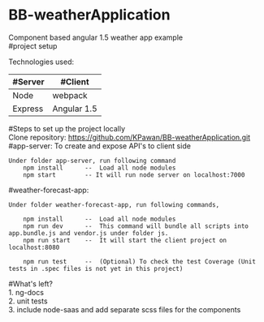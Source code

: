 # BB-weatherApplication

Component based angular 1.5 weather app example\
#project setup

Technologies used:

| #Server       | #Client       |
| ------------- | ------------- |
| Node          | webpack       |
| Express       | Angular 1.5   |
                    
							  	
#Steps to set up the project locally\
Clone repository: https://github.com/KPawan/BB-weatherApplication.git
\
#app-server: To create and expose API's to client side

	Under folder app-server, run following command
		npm install      --  Load all node modules
		npm start        -- It will run node server on localhost:7000

#weather-forecast-app: 

	Under folder weather-forecast-app, run following commands,

		npm install      --  Load all node modules
		npm run dev      --  This command will bundle all scripts into app.bundle.js and vendor.js under folder js.
		npm run start    --  It will start the client project on localhost:8080

		npm run test     --  (Optional) To check the test Coverage (Unit tests in .spec files is not yet in this project)



#What's left?\
	1. ng-docs\
	2. unit tests\
	3. include node-saas and add separate scss files for the components
